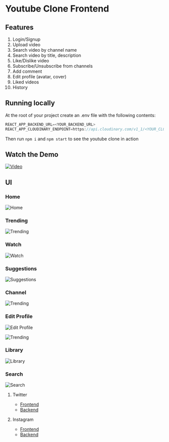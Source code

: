 # Youtube Clone Frontend

## Features

1. Login/Signup
2. Upload video
3. Search video by channel name
4. Search video by title, description
5. Like/Dislike video
6. Subscribe/Unsubscribe from channels
7. Add comment
8. Edit profile (avatar, cover)
9. Liked videos
10. History

## Running locally

At the root of your project create an .env file with the following contents:

```javascript
REACT_APP_BACKEND_URL=<YOUR_BACKEND_URL>
REACT_APP_CLOUDINARY_ENDPOINT=https://api.cloudinary.com/v1_1/<YOUR_CLOUD_NAME>
```

Then run <code>npm i</code> and <code>npm start</code> to see the youtube clone in action

## Watch the Demo

[![Video](screenshots/video.png)](https://youtu.be/wHLurtOnmyM "Youtube Clone Demo")

## UI

### Home

![Home](screenshots/home.png)

### Trending

![Trending](screenshots/trending.png)

### Watch

![Watch](screenshots/video.png)

### Suggestions

![Suggestions](screenshots/suggestions.png)

### Channel

![Trending](screenshots/profile.png)

### Edit Profile

![Edit Profile](screenshots/edit_profile.png)

![Trending](screenshots/profile_channels.png)

### Library

![Library](screenshots/library.png)

### Search

![Search](screenshots/search_results.png)


1. Twitter

   - [Frontend](https://github.com/manikandanraji/twitter-clone-frontend)
   - [Backend](https://github.com/manikandanraji/twitter-clone-frontend)

2. Instagram
   - [Frontend](https://github.com/manikandanraji/instaclone-frontend)
   - [Backend](https://github.com/manikandanraji/instaclone-backend)
